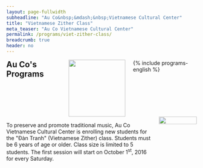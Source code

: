 ```yaml
---
layout: page-fullwidth
subheadline: "Au Co&nbsp;&mdash;&nbsp;Vietnamese Cultural Center"
title: "Vietnamese Zither Class"
meta_teaser: "Au Co Vietnamese Cultural Center"
permalink: /programs/viet-zither-class/
breadcrumb: true
header: no
---
```

<!--more-->
<div class="row">
<div class="medium-4 medium-push-8 columns">
<h2 style="margin: 0px">Au Co's Programs</h2>
<img width="150" src="{{ site.urlimg }}auco-logo.png">
{% include programs-english %}
</div><!-- /.medium-4.columns -->
<div class="medium-8 medium-pull-4 columns" markdown="1">

To preserve and promote traditional music, Au Co Vietnamese Cultural Center is enrolling new students for the "Đàn Tranh" (Vietnamese Zither) class. Students must be 6 years of age or older. Class size is limited to 5 students. The first session will start on October 1<sup>st</sup>, 2016 for every Saturday.

<img width="100%" height="auto" align="center" alt="" src="{{ site.url }}/images/Dan Tranh flyer 2016.jpg">
</div><!-- /.row -->
